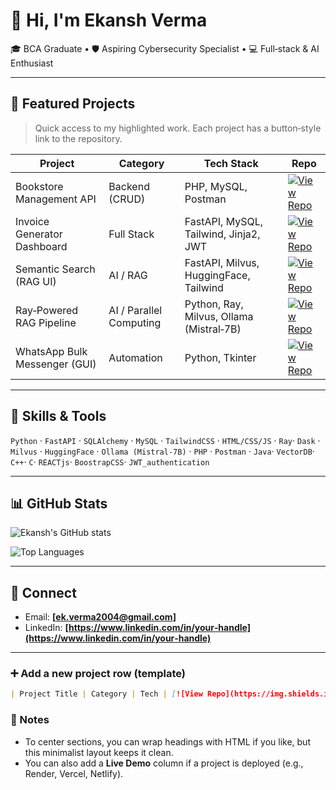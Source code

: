 # 👋 Hi, I'm Ekansh Verma

🎓 BCA Graduate • 🛡️ Aspiring Cybersecurity Specialist • 💻 Full‑stack & AI Enthusiast

---

## 📂 Featured Projects

> Quick access to my highlighted work. Each project has a button‑style link to the repository.

| Project                       | Category                | Tech Stack                               | Repo                                                                                                                                                                    |
| ----------------------------- | ----------------------- | ---------------------------------------- | ----------------------------------------------------------------------------------------------------------------------------------------------------------------------- |
| Bookstore Management API      | Backend (CRUD)          | PHP, MySQL, Postman                      | [![View Repo](https://img.shields.io/badge/View_Repo-181717?style=for-the-badge\&logo=github\&logoColor=white)](https://github.com/ekansh012/CRUD_API_Bookstore_management_project)     |
| Invoice Generator Dashboard   | Full Stack              | FastAPI, MySQL, Tailwind, Jinja2, JWT    | [![View Repo](https://img.shields.io/badge/View_Repo-181717?style=for-the-badge\&logo=github\&logoColor=white)](https://github.com/ekansh012/JWT_Authentication_Py)  |
| Semantic Search (RAG UI)      | AI / RAG                | FastAPI, Milvus, HuggingFace, Tailwind   | [![View Repo](https://img.shields.io/badge/View_Repo-181717?style=for-the-badge\&logo=github\&logoColor=white)](https://github.com/ekansh012/<semantic-search-repo>)    |
| Ray‑Powered RAG Pipeline      | AI / Parallel Computing | Python, Ray, Milvus, Ollama (Mistral‑7B) | [![View Repo](https://img.shields.io/badge/View_Repo-181717?style=for-the-badge\&logo=github\&logoColor=white)](https://github.com/ekansh012/modular-ray-rag-pipeline)            |
| WhatsApp Bulk Messenger (GUI) | Automation              | Python, Tkinter                          | [![View Repo](https://img.shields.io/badge/View_Repo-181717?style=for-the-badge\&logo=github\&logoColor=white)](https://github.com/ekansh012/whatsapp-bulk-messenger) |



---

## 🧰 Skills & Tools

`Python` · `FastAPI` · `SQLAlchemy` · `MySQL` · `TailwindCSS` · `HTML/CSS/JS` · `Ray`· `Dask` · `Milvus` · `HuggingFace` · `Ollama (Mistral‑7B)` · `PHP` · `Postman` · `Java`· `VectorDB`· `C++`· `C`· `REACTjs`· `BoostrapCSS`· `JWT_authentication`

---

## 📊 GitHub Stats

![Ekansh's GitHub stats](https://github-readme-stats.vercel.app/api?username=ekansh012\&show_icons=true)

![Top Languages](https://github-readme-stats.vercel.app/api/top-langs/?username=ekansh012\&layout=compact)

---

## 🤝 Connect

* Email: **[ek.verma2004@gmail.com]**
* LinkedIn: **[https://www.linkedin.com/in/your‑handle](https://www.linkedin.com/in/your‑handle)**

---

### ➕ Add a new project row (template)

```markdown
| Project Title | Category | Tech | [![View Repo](https://img.shields.io/badge/View_Repo-181717?style=for-the-badge&logo=github&logoColor=white)](https://github.com/ekansh012/<repo-slug>) |
```

### 📝 Notes

* To center sections, you can wrap headings with HTML if you like, but this minimalist layout keeps it clean.
* You can also add a **Live Demo** column if a project is deployed (e.g., Render, Vercel, Netlify).
